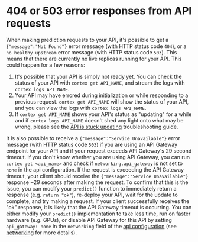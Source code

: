 # 404 or 503 error responses from API requests

When making prediction requests to your API, it's possible to get a `{"message":"Not Found"}` error message (with HTTP status code `404`), or a `no healthy upstream` error message (with HTTP status code `503`). This means that there are currently no live replicas running for your API. This could happen for a few reasons:

1. It's possible that your API is simply not ready yet. You can check the status of your API with `cortex get API_NAME`, and stream the logs with `cortex logs API_NAME`.
1. Your API may have errored during initialization or while responding to a previous request. `cortex get API_NAME` will show the status of your API, and you can view the logs with `cortex logs API_NAME`.
1. If `cortex get API_NAME` shows your API's status as "updating" for a while and if `cortex logs API_NAME` doesn't shed any light onto what may be wrong, please see the [API is stuck updating](stuck-updating.md) troubleshooting guide.

It is also possible to receive a `{"message":"Service Unavailable"}` error message (with HTTP status code `503`) if you are using an API Gateway endpoint for your API and if your request exceeds API Gateway's 29 second timeout. If you don't know whether you are using API Gateway, you can run `cortex get <api_name>` and check if `networking.api_gateway` is not set to `none` in the api configuration. If the request is exceeding the API Gateway timeout, your client should receive the `{"message":"Service Unavailable"}` response ~29 seconds after making the request. To confirm that this is the issue, you can modify your `predict()` function to immediately return a response (e.g. `return "ok"`), re-deploy your API, wait for the update to complete, and try making a request. If your client successfully receives the "ok" response, it is likely that the API Gateway timeout is occurring. You can either modify your `predict()` implementation to take less time, run on faster hardware (e.g. GPUs), or disable API Gateway for this API by setting `api_gateway: none` in the `networking` field of the [api configuration](api-configuration.md) (see [networking](../deployments/networking.md) for more details).
